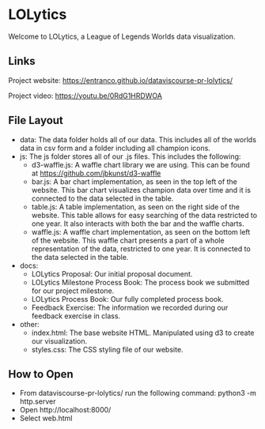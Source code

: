 # LOLytics
Welcome to LOLytics, a League of Legends Worlds data visualization.

## Links
Project website: https://entranco.github.io/dataviscourse-pr-lolytics/

Project video: https://youtu.be/0RdG1HRDWOA

## File Layout
- data: The data folder holds all of our data. This includes all of the worlds data in csv form and a folder including all champion icons.
- js: The js folder stores all of our .js files. This includes the following:
    - d3-waffle.js: A waffle chart library we are using. This can be found at https://github.com/jbkunst/d3-waffle
    - bar.js: A bar chart implementation, as seen in the top left of the website. This bar chart visualizes champion data over time and it is connected to the data selected in the table.
    - table.js: A table implementation, as seen on the right side of the website. This table allows for easy searching of the data restricted to one year. It also interacts with both the bar and the waffle charts.
    - waffle.js: A waffle chart implementation, as seen on the bottom left of the website. This waffle chart presents a part of a whole representation of the data, restricted to one year. It is connected to the data selected in the table.
- docs:
    - LOLytics Proposal: Our initial proposal document.
    - LOLytics Milestone Process Book: The process book we submitted for our project milestone.
    - LOLytics Process Book: Our fully completed process book.
    - Feedback Exercise: The information we recorded during our feedback exercise in class.
- other:
    - index.html: The base website HTML. Manipulated using d3 to create our visualization.
    - styles.css: The CSS styling file of our website.

## How to Open
- From dataviscourse-pr-lolytics/ run the following command: python3 -m http.server
- Open http://localhost:8000/
- Select web.html
